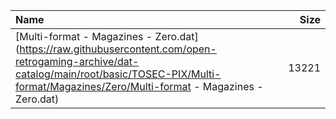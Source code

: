 |Name|Size|
|:---|---:|
|[Multi-format - Magazines - Zero.dat](https://raw.githubusercontent.com/open-retrogaming-archive/dat-catalog/main/root/basic/TOSEC-PIX/Multi-format/Magazines/Zero/Multi-format - Magazines - Zero.dat)|13221|
